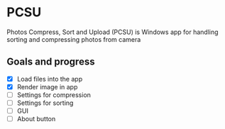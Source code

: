# PCSU

Photos Compress, Sort and Upload (PCSU) is Windows app for handling sorting and compressing photos from camera

## Goals and progress


- [x] Load files into the app
- [x] Render image in app
- [ ] Settings for compression
- [ ] Settings for sorting
- [ ] GUI
- [ ] About button
